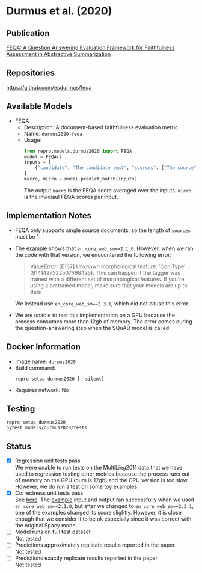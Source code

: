 # Durmus et al. (2020)

## Publication
[FEQA: A Question Answering Evaluation Framework for Faithfulness Assessment in Abstractive Summarization](https://aclanthology.org/2020.acl-main.454/)

## Repositories
https://github.com/esdurmus/feqa

## Available Models
- FEQA
  - Description: A document-based faithfulness evaluation metric
  - Name: `durmus2020-feqa`
  - Usage:
    ```python
    from repro.models.durmus2020 import FEQA
    model = FEQA()
    inputs = [
        {"candidate": "The candidate text", "sources": ["The source"]}
    ]
    macro, micro = model.predict_batch(inputs)
    ```
    The output `macro` is the FEQA score averaged over the inputs.
    `micro` is the invidiaul FEQA scores per input. 
    
## Implementation Notes
- FEQA only supports single source documents, so the length of `sources` must be 1

- The [example](https://github.com/esdurmus/feqa/blob/master/run_feqa.ipynb) shows that `en_core_web_sm==2.1.0`.
  However, when we ran the code with that version, we encountered the following error:
  
  > ValueError: [E167] Unknown morphological feature: 'ConjType' (9141427322507498425).
  This can happen if the tagger was trained with a different set of morphological features.
  If you're using a pretrained model, make sure that your models are up to date

  We instead use `en_core_web_sm==2.3.1`, which did not cause this error.
  
- We are unable to test this implementation on a GPU because the process consumes more than 12gb of memory.
  The error comes during the question-answering step when the SQuAD model is called.
    
## Docker Information
- Image name: `durmus2020`
- Build command:
  ```shell script
  repro setup durmus2020 [--silent]
  ```
- Requires network: No
  
## Testing
```shell script
repro setup durmus2020 
pytest models/durmus2020/tests
```

## Status
- [x] Regression unit tests pass  
We were unable to run tests on the MultiLing2011 data that we have used to regression testing other metrics because the process runs out of memory on the GPU (ours is 12gb) and the CPU version is too slow.
However, we do run a test on some toy examples. 
- [x] Correctness unit tests pass  
See [here](https://github.com/danieldeutsch/repro/actions/runs/1095392445).
The [example](https://github.com/esdurmus/feqa/blob/master/run_feqa.ipynb) input and output ran successfully when we used `en_core_web_sm==2.1.0`, but after we changed to `en_core_web_sm==2.3.1`, one of the examples changed its score slightly.
However, it is close enough that we consider it to be ok especially since it was correct with the original Spacy model.
- [ ] Model runs on full test dataset  
Not tested
- [ ] Predictions approximately replicate results reported in the paper  
Not tested
- [ ] Predictions exactly replicate results reported in the paper  
Not tested